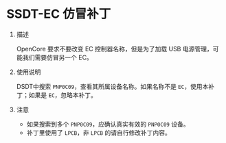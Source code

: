 # SSDT-EC 仿冒补丁

1. 描述

   OpenCore 要求不要改变 EC 控制器名称，但是为了加载 USB 电源管理，可能我们需要仿冒另一个 EC。

2. 使用说明

   DSDT中搜索 `PNP0C09`，查看其所属设备名称。如果名称不是 `EC`，使用本补丁；如果是 `EC`，忽略本补丁。

3. 注意

   - 如果搜索到多个 `PNP0C09`，应确认真实有效的 `PNP0C09` 设备。
   - 补丁里使用了 `LPCB`，非 `LPCB` 的请自行修改补丁内容。
